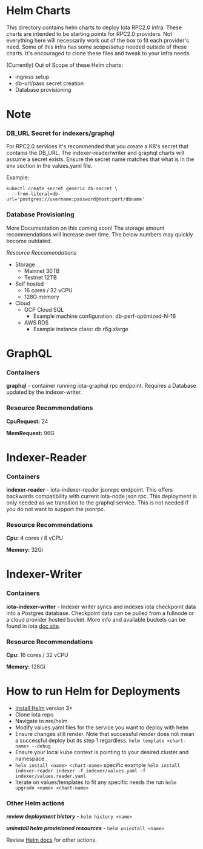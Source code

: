 # Helm Charts

This directory contains helm charts to deploy Iota RPC2.0 infra. These charts are intended to be starting points for RPC2.0 providers. Not everything here will necessarily work out of the box to fit each provider's need. Some of this infra has some scope/setup needed outside of these charts. It's encouraged to clone these files and tweak to your infra needs.

(Currently) Out of Scope of these Helm charts:

- ingress setup
- db-url/pass secret creation
- Database provisioning

# Note

### DB_URL Secret for indexers/graphql

For RPC2.0 services it's recommended that you create a K8's secret that contains the DB_URL. The indexer-reader/writer and graphql charts will assume a secret exists. Ensure the secret name matches that what is in the env section in the values.yaml file.

Example:

```
kubectl create secret generic db-secret \
  --from-literal=db-url='postgres://username:password@host:port/dbname'
```

### Database Provisioning

More Documentation on this coming soon! The storage amount recommendations will increase over time. The below numbers may quickly become outdated.

_Resource Reccomendations_

- Storage
  - Mainnet 30TB
  - Testnet 12TB
- Self hosted
  - 16 cores / 32 vCPU
  - 128G memory
- Cloud
  - GCP Cloud SQL
    - Example machine configuration: db-perf-optimized-N-16
  - AWS RDS
    - Example instance class: db.r6g.xlarge

# GraphQL

### Containers

**graphql** - container running iota-graphql rpc endpoint. Requires a Database updated by the indexer-writer.

### Resource Recommendations

**CpuRequest:** 24

**MemRequest:** 96G

# Indexer-Reader

### Containers

**indexer-reader** - iota-indexer-reader jsonrpc endpoint. This offers backwards compatibility with current iota-node json rpc. This deployment is only needed as we transition to the graphql service. This is not needed if you do not want to support the jsonrpc.

### Resource Recommendations

**Cpu:** 4 cores / 8 vCPU

**Memory:** 32Gi

# Indexer-Writer

### Containers

**iota-indexer-writer** - Indexer writer syncs and indexes iota checkpoint data into a Postgres database. Checkpoint data can be pulled from a fullnode or a cloud provider hosted bucket. More info and available buckets can be found in iota [doc site](https://wiki.iota.org/guides/developer/advanced/custom-indexer#remote-reader).

### Resource Recommendations

**Cpu:** 16 cores / 32 vCPU

**Memory:** 128Gi

# How to run Helm for Deployments

- [Install Helm](https://helm.sh/docs/intro/install/) version 3+
- Clone iota repo
- Navigate to nre/helm
- Modify values.yaml files for the service you want to deploy with helm
- Ensure changes still render. Note that successful render does not mean a successful deploy but its step 1 regardless. `helm template <chart-name> --debug`
- Ensure your local kube context is pointing to your desired cluster and namespace.
- `helm install <name> <chart-name>` specific example `helm install indexer-reader indexer -f indexer/values.yaml -f indexer/values.reader.yaml`
- Iterate on values/templates to fit any specific needs the run `helm upgrade <name> <chart-name>`

### Other Helm actions

_**review deployment history**_ - `helm history <name>`

_**uninstall helm provisioned resources**_ - `helm uninstall <name>`

Review [Helm docs](https://helm.sh/docs/) for other actions.
